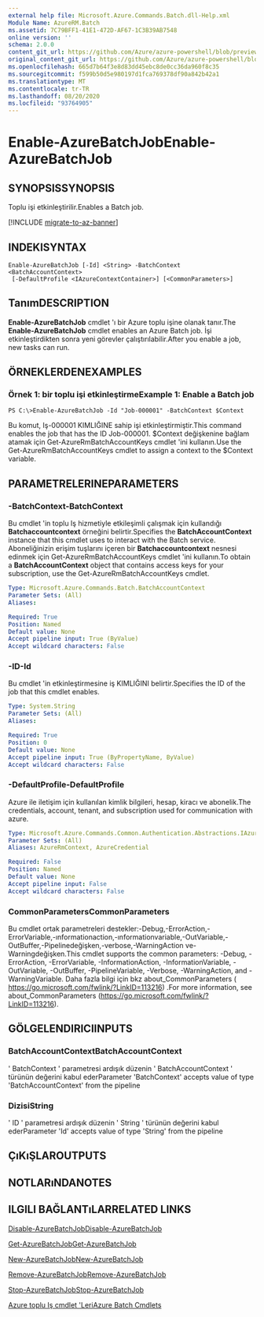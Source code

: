 ```yaml
---
external help file: Microsoft.Azure.Commands.Batch.dll-Help.xml
Module Name: AzureRM.Batch
ms.assetid: 7C79BFF1-41E1-472D-AF67-1C3B39AB7548
online version: ''
schema: 2.0.0
content_git_url: https://github.com/Azure/azure-powershell/blob/preview/src/ResourceManager/AzureBatch/Commands.Batch/help/Enable-AzureBatchJob.md
original_content_git_url: https://github.com/Azure/azure-powershell/blob/preview/src/ResourceManager/AzureBatch/Commands.Batch/help/Enable-AzureBatchJob.md
ms.openlocfilehash: 665d7b64f3e8d83dd45ebc8de0cc36da960f8c35
ms.sourcegitcommit: f599b50d5e980197d1fca769378df90a842b42a1
ms.translationtype: MT
ms.contentlocale: tr-TR
ms.lasthandoff: 08/20/2020
ms.locfileid: "93764905"
---
```

# <span data-ttu-id="50c9b-101">Enable-AzureBatchJob</span><span class="sxs-lookup"><span data-stu-id="50c9b-101">Enable-AzureBatchJob</span></span>

## <span data-ttu-id="50c9b-102">SYNOPSIS</span><span class="sxs-lookup"><span data-stu-id="50c9b-102">SYNOPSIS</span></span>
<span data-ttu-id="50c9b-103">Toplu işi etkinleştirilir.</span><span class="sxs-lookup"><span data-stu-id="50c9b-103">Enables a Batch job.</span></span>

[!INCLUDE [migrate-to-az-banner](../../includes/migrate-to-az-banner.md)]

## <span data-ttu-id="50c9b-104">INDEKI</span><span class="sxs-lookup"><span data-stu-id="50c9b-104">SYNTAX</span></span>

```
Enable-AzureBatchJob [-Id] <String> -BatchContext <BatchAccountContext>
 [-DefaultProfile <IAzureContextContainer>] [<CommonParameters>]
```

## <span data-ttu-id="50c9b-105">Tanım</span><span class="sxs-lookup"><span data-stu-id="50c9b-105">DESCRIPTION</span></span>
<span data-ttu-id="50c9b-106">**Enable-AzureBatchJob** cmdlet 'ı bir Azure toplu işine olanak tanır.</span><span class="sxs-lookup"><span data-stu-id="50c9b-106">The **Enable-AzureBatchJob** cmdlet enables an Azure Batch job.</span></span>
<span data-ttu-id="50c9b-107">İşi etkinleştirdikten sonra yeni görevler çalıştırılabilir.</span><span class="sxs-lookup"><span data-stu-id="50c9b-107">After you enable a job, new tasks can run.</span></span>

## <span data-ttu-id="50c9b-108">ÖRNEKLERDEN</span><span class="sxs-lookup"><span data-stu-id="50c9b-108">EXAMPLES</span></span>

### <span data-ttu-id="50c9b-109">Örnek 1: bir toplu işi etkinleştirme</span><span class="sxs-lookup"><span data-stu-id="50c9b-109">Example 1: Enable a Batch job</span></span>
```
PS C:\>Enable-AzureBatchJob -Id "Job-000001" -BatchContext $Context
```

<span data-ttu-id="50c9b-110">Bu komut, Iş-000001 KIMLIĞINE sahip işi etkinleştirmiştir.</span><span class="sxs-lookup"><span data-stu-id="50c9b-110">This command enables the job that has the ID Job-000001.</span></span>
<span data-ttu-id="50c9b-111">$Context değişkenine bağlam atamak için Get-AzureRmBatchAccountKeys cmdlet 'ini kullanın.</span><span class="sxs-lookup"><span data-stu-id="50c9b-111">Use the Get-AzureRmBatchAccountKeys cmdlet to assign a context to the $Context variable.</span></span>

## <span data-ttu-id="50c9b-112">PARAMETRELERINE</span><span class="sxs-lookup"><span data-stu-id="50c9b-112">PARAMETERS</span></span>

### <span data-ttu-id="50c9b-113">-BatchContext</span><span class="sxs-lookup"><span data-stu-id="50c9b-113">-BatchContext</span></span>
<span data-ttu-id="50c9b-114">Bu cmdlet 'in toplu Iş hizmetiyle etkileşimli çalışmak için kullandığı **Batchaccountcontext** örneğini belirtir.</span><span class="sxs-lookup"><span data-stu-id="50c9b-114">Specifies the **BatchAccountContext** instance that this cmdlet uses to interact with the Batch service.</span></span>
<span data-ttu-id="50c9b-115">Aboneliğinizin erişim tuşlarını içeren bir **Batchaccountcontext** nesnesi edinmek için Get-AzureRmBatchAccountKeys cmdlet 'ini kullanın.</span><span class="sxs-lookup"><span data-stu-id="50c9b-115">To obtain a **BatchAccountContext** object that contains access keys for your subscription, use the Get-AzureRmBatchAccountKeys cmdlet.</span></span>

```yaml
Type: Microsoft.Azure.Commands.Batch.BatchAccountContext
Parameter Sets: (All)
Aliases: 

Required: True
Position: Named
Default value: None
Accept pipeline input: True (ByValue)
Accept wildcard characters: False
```

### <span data-ttu-id="50c9b-116">-ID</span><span class="sxs-lookup"><span data-stu-id="50c9b-116">-Id</span></span>
<span data-ttu-id="50c9b-117">Bu cmdlet 'in etkinleştirmesine iş KIMLIĞINI belirtir.</span><span class="sxs-lookup"><span data-stu-id="50c9b-117">Specifies the ID of the job that this cmdlet enables.</span></span>

```yaml
Type: System.String
Parameter Sets: (All)
Aliases: 

Required: True
Position: 0
Default value: None
Accept pipeline input: True (ByPropertyName, ByValue)
Accept wildcard characters: False
```

### <span data-ttu-id="50c9b-118">-DefaultProfile</span><span class="sxs-lookup"><span data-stu-id="50c9b-118">-DefaultProfile</span></span>
<span data-ttu-id="50c9b-119">Azure ile iletişim için kullanılan kimlik bilgileri, hesap, kiracı ve abonelik.</span><span class="sxs-lookup"><span data-stu-id="50c9b-119">The credentials, account, tenant, and subscription used for communication with azure.</span></span>

```yaml
Type: Microsoft.Azure.Commands.Common.Authentication.Abstractions.IAzureContextContainer
Parameter Sets: (All)
Aliases: AzureRmContext, AzureCredential

Required: False
Position: Named
Default value: None
Accept pipeline input: False
Accept wildcard characters: False
```

### <span data-ttu-id="50c9b-120">CommonParameters</span><span class="sxs-lookup"><span data-stu-id="50c9b-120">CommonParameters</span></span>
<span data-ttu-id="50c9b-121">Bu cmdlet ortak parametreleri destekler:-Debug,-ErrorAction,-ErrorVariable,-ınformationaction,-ınformationvariable,-OutVariable,-OutBuffer,-Pipelinedeğişken,-verbose,-WarningAction ve-Warningdeğişken.</span><span class="sxs-lookup"><span data-stu-id="50c9b-121">This cmdlet supports the common parameters: -Debug, -ErrorAction, -ErrorVariable, -InformationAction, -InformationVariable, -OutVariable, -OutBuffer, -PipelineVariable, -Verbose, -WarningAction, and -WarningVariable.</span></span> <span data-ttu-id="50c9b-122">Daha fazla bilgi için bkz about_CommonParameters ( https://go.microsoft.com/fwlink/?LinkID=113216) .</span><span class="sxs-lookup"><span data-stu-id="50c9b-122">For more information, see about_CommonParameters (https://go.microsoft.com/fwlink/?LinkID=113216).</span></span>

## <span data-ttu-id="50c9b-123">GÖLGELENDIRICI</span><span class="sxs-lookup"><span data-stu-id="50c9b-123">INPUTS</span></span>

### <span data-ttu-id="50c9b-124">BatchAccountContext</span><span class="sxs-lookup"><span data-stu-id="50c9b-124">BatchAccountContext</span></span>
<span data-ttu-id="50c9b-125">' BatchContext ' parametresi ardışık düzenin ' BatchAccountContext ' türünün değerini kabul eder</span><span class="sxs-lookup"><span data-stu-id="50c9b-125">Parameter 'BatchContext' accepts value of type 'BatchAccountContext' from the pipeline</span></span>

### <span data-ttu-id="50c9b-126">Dizisi</span><span class="sxs-lookup"><span data-stu-id="50c9b-126">String</span></span>
<span data-ttu-id="50c9b-127">' ID ' parametresi ardışık düzenin ' String ' türünün değerini kabul eder</span><span class="sxs-lookup"><span data-stu-id="50c9b-127">Parameter 'Id' accepts value of type 'String' from the pipeline</span></span>

## <span data-ttu-id="50c9b-128">ÇıKıŞLAR</span><span class="sxs-lookup"><span data-stu-id="50c9b-128">OUTPUTS</span></span>

## <span data-ttu-id="50c9b-129">NOTLARıNDA</span><span class="sxs-lookup"><span data-stu-id="50c9b-129">NOTES</span></span>

## <span data-ttu-id="50c9b-130">ILGILI BAĞLANTıLAR</span><span class="sxs-lookup"><span data-stu-id="50c9b-130">RELATED LINKS</span></span>

[<span data-ttu-id="50c9b-131">Disable-AzureBatchJob</span><span class="sxs-lookup"><span data-stu-id="50c9b-131">Disable-AzureBatchJob</span></span>](./Disable-AzureBatchJob.md)

[<span data-ttu-id="50c9b-132">Get-AzureBatchJob</span><span class="sxs-lookup"><span data-stu-id="50c9b-132">Get-AzureBatchJob</span></span>](./Get-AzureBatchJob.md)

[<span data-ttu-id="50c9b-133">New-AzureBatchJob</span><span class="sxs-lookup"><span data-stu-id="50c9b-133">New-AzureBatchJob</span></span>](./New-AzureBatchJob.md)

[<span data-ttu-id="50c9b-134">Remove-AzureBatchJob</span><span class="sxs-lookup"><span data-stu-id="50c9b-134">Remove-AzureBatchJob</span></span>](./Remove-AzureBatchJob.md)

[<span data-ttu-id="50c9b-135">Stop-AzureBatchJob</span><span class="sxs-lookup"><span data-stu-id="50c9b-135">Stop-AzureBatchJob</span></span>](./Stop-AzureBatchJob.md)

[<span data-ttu-id="50c9b-136">Azure toplu Iş cmdlet 'Leri</span><span class="sxs-lookup"><span data-stu-id="50c9b-136">Azure Batch Cmdlets</span></span>](./AzureRM.Batch.md)


